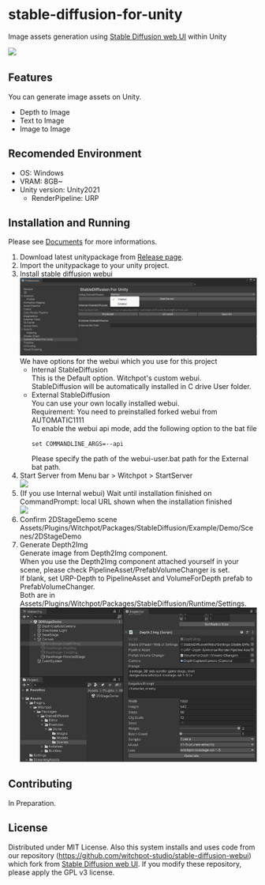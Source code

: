 # stable-diffusion-for-unity

Image assets generation using [Stable Diffusion web UI](https://github.com/AUTOMATIC1111/stable-diffusion-webui) within Unity

![](Images/depth2imgsample.png)    

## Features
You can generate image assets on Unity.
- Depth to Image
- Text to Image
- Image to Image

## Recomended Environment
- OS: Windows
- VRAM: 8GB~
- Unity version: Unity2021
    - RenderPipeline: URP

## Installation and Running
Please see [Documents](https://docs.witchpot.com/) for more informations.

1. Download latest unitypackage from [Release page](https://github.com/witchpot-studio/stable-diffusion-for-unity/releases/tag/v1.2.0).    
2. Import the unitypackage to your unity project.    
3. Install stable diffusion webui    
![](Images/preferences_sd4u.png)
    We have options for the webui which you use for this project
    - Internal StableDiffusion    
    This is the Default option. Witchpot's custom webui.     
    StableDiffusion will be automatically installed in C drive User folder.
    - External StableDiffusion    
    You can use your own locally installed webui.    
    Requirement: You need to preinstalled forked webui from AUTOMATIC1111    
    To enable the webui api mode, add the following option to the bat file    
        ```
        set COMMANDLINE_ARGS=--api
        ```    
        Please specify the path of the webui-user.bat path for the External bat path.    
4. Start Server from Menu bar > Witchpot > StartServer     
![](Images/startserver.png)
5. (If you use Internal webui) Wait until installation finished on CommandPrompt: local URL shown when the installation finished    
![](Images/setup.png)
6. Confirm 2DStageDemo scene    
    Assets/Plugins/Witchpot/Packages/StableDiffusion/Example/Demo/Scenes/2DStageDemo
7. Generate Depth2Img     
    Generate image from Depth2Img component.    
    When you use the Depth2Img component attached yourself in your scene, please check PipelineAsset/PrefabVolumeChanger is set.    
    If blank, set URP-Depth to PipelineAsset and VolumeForDepth prefab to PrefabVolumeChanger.    
    Both are in Assets/Plugins/Witchpot/Packages/StableDiffusion/Runtime/Settings.    
![](Images/depth2img.png)

## Contributing
In Preparation.

## License
Distributed under MIT License.
Also this system installs and uses code from our repository (https://github.com/witchpot-studio/stable-diffusion-webui) which fork from [Stable Diffusion web UI](https://github.com/AUTOMATIC1111/stable-diffusion-webui).
If you modify these repository, please apply the GPL v3 license.


